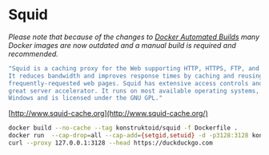 # Squid

_Please note that because of the changes to [Docker Automated Builds](https://docs.docker.com/docker-hub/builds/)
many Docker images are now outdated and a manual build is required and recommended._

```sh
"Squid is a caching proxy for the Web supporting HTTP, HTTPS, FTP, and more.
It reduces bandwidth and improves response times by caching and reusing
frequently-requested web pages. Squid has extensive access controls and makes a
great server accelerator. It runs on most available operating systems, including
Windows and is licensed under the GNU GPL."
```

[http://www.squid-cache.org](http://www.squid-cache.org/)

```sh
docker build --no-cache --tag konstruktoid/squid -f Dockerfile .
docker run  --cap-drop=all --cap-add={setgid,setuid} -d -p3128:3128 konstruktoid/squid
curl --proxy 127.0.0.1:3128 --head https://duckduckgo.com
```
